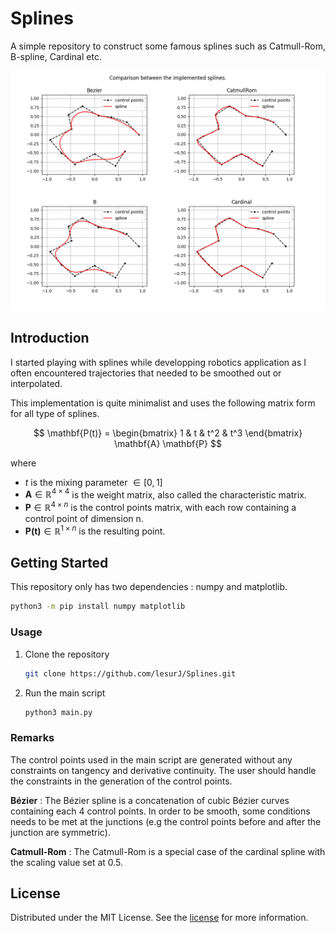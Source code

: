 # Splines

A simple repository to construct some famous splines such as Catmull-Rom, B-spline, Cardinal etc.

![Alt text](splines.png)

## Introduction

I started playing with splines while developping robotics application as I often encountered trajectories that needed to be smoothed out or interpolated.

This implementation is quite minimalist and uses the following matrix form for all type of splines.

$$
\mathbf{P(t)} =
\begin{bmatrix}
    1 & t & t^2 & t^3
\end{bmatrix}
\mathbf{A}
\mathbf{P}
$$

where
- $t$ is the mixing parameter $\in [0,1]$
- $\mathbf{A} \in \mathbb{R}^{4 \times 4}$ is the weight matrix, also called the characteristic matrix.
- $\mathbf{P} \in \mathbb{R}^{4 \times n}$ is the control points matrix, with each row containing a control point of dimension n.
- $\mathbf{P(t)} \in \mathbb{R}^{1 \times n}$ is the resulting point.


## Getting Started

This repository only has two dependencies : numpy and matplotlib.

```sh
python3 -m pip install numpy matplotlib
```

### Usage

1. Clone the repository
    ```sh
    git clone https://github.com/lesurJ/Splines.git
    ```

2. Run the main script
   ```sh
   python3 main.py
   ```


### Remarks

The control points used in the main script are generated without any constraints on tangency and derivative continuity. The user should handle the constraints in the generation of the control points.

**Bézier** : The Bézier spline is a concatenation of cubic Bézier curves containing each 4 control points. In order to be smooth, some conditions needs to be met at the junctions (e.g the control points before and after the junction are symmetric).

**Catmull-Rom** : The Catmull-Rom is a special case of the cardinal spline with the scaling value set at $0.5$.


## License

Distributed under the MIT License. See the [license](LICENSE.md) for more information.
